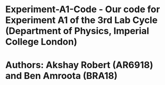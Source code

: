 # Experiment-A1-Code - Our code for Experiment A1 of the 3rd Lab Cycle (Department of Physics, Imperial College London)
# Authors: Akshay Robert (AR6918) and Ben Amroota (BRA18)


